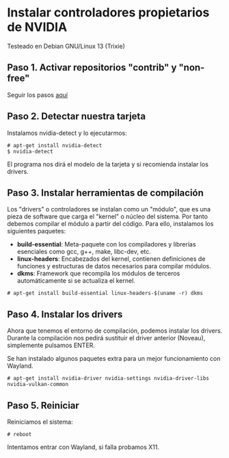 # Instalar controladores propietarios de NVIDIA

Testeado en Debian GNU/Linux 13 (Trixie)

## Paso 1. Activar repositorios "contrib" y "non-free"

Seguir los pasos [aquí](https://pasota666.github.io/cybergrimorio/#repositorios_contrib_non-free.md)

## Paso 2. Detectar nuestra tarjeta

Instalamos nvidia-detect y lo ejecutarmos:

```
# apt-get install nvidia-detect
$ nvidia-detect
```

El programa nos dirá el modelo de la tarjeta y si recomienda instalar los drivers.

## Paso 3. Instalar herramientas de compilación

Los "drivers" o controladores se instalan como un "módulo", que es una pieza de software que carga el "kernel" o núcleo del sistema. Por tanto debemos compilar el módulo a partir del código. Para ello, instalamos los siguientes paquetes:

- **build-essential**: Meta-paquete con los compiladores y librerías esenciales como gcc, g++, make, libc-dev, etc.
- **linux-headers**: Encabezados del kernel, contienen definiciones de funciones y estructuras de datos necesarios para compilar módulos.
- **dkms**: Framework que recompila los módulos de terceros automáticamente si se actualiza el kernel.

```
# apt-get install build-essential linux-headers-$(uname -r) dkms
```

## Paso 4. Instalar los drivers

Ahora que tenemos el entorno de compilación, podemos instalar los drivers. Durante la compilación nos pedirá sustituir el driver anterior (Noveau), simplemente pulsamos ENTER.

Se han instalado algunos paquetes extra para un mejor funcionamiento con Wayland.

```
# apt-get install nvidia-driver nvidia-settings nvidia-driver-libs nvidia-vulkan-common
```

## Paso 5. Reiniciar

Reiniciamos el sistema:
```
# reboot
```

Intentamos entrar con Wayland, si falla probamos X11.
